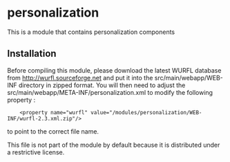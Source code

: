 personalization
===============

This is a module that contains personalization components

Installation
------------

Before compiling this module, please download the latest WURFL database from http://wurfl.sourceforge.net and put it
into the src/main/webapp/WEB-INF directory in zipped format. You will then need to adjust the 
src/main/webapp/META-INF/personalization.xml to modify the following property : 

        <property name="wurfl" value="/modules/personalization/WEB-INF/wurfl-2.3.xml.zip"/>

to point to the correct file name.

This file is not part of the module by default because it is distributed under a restrictive license.
